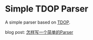 # Simple TDOP Parser

A simple parser based on [TDOP](https://tdop.github.io/).

blog post: [怎样写一个简单的Parser](http://shellfly.org/posts/how-to-write-a-simple-parser-part2/)
